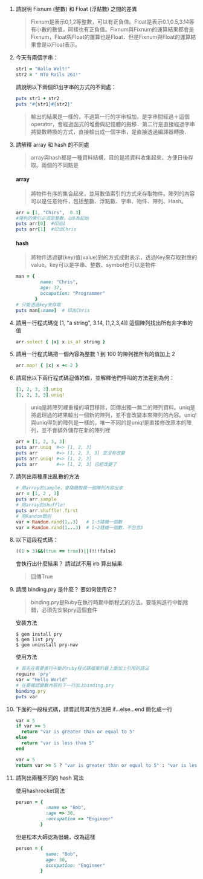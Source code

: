 1. 請說明 Fixnum (整數) 和 Float (浮點數) 之間的差異
    > Fixnum是表示0,1,2等整數，可以有正負值。Float是表示0.1,0.5,3.14等有小數的數值，同樣也有正負值。Fixnum與Fixnum的運算結果都會是Fixnum，Float與Float的運算也是Float．但是Fixnum與Float的運算結果會是以Float表示。

2. 今天有兩個字串：
    ```ruby
    str1 = "Hallo Welt!" 
    str2 = " NTU Rails 261!"
    ```
    請說明以下兩個印出字串的方式的不同處：
    ```ruby
    puts str1 + str2
    puts "#{str1}#{str2}"
    ```
    > 輸出的結果是一樣的，不過第一行的字串相加，是字串間經過＋這個operator，會經過函式的堆疊與記憶體的搬移．第二行是直接經過字串將變數轉換的方式，直接輸出成一個字串，是直接透過編譯器轉換．

3. 請解釋 array 和 hash 的不同處
   > array與hash都是一種資料結構，目的是將資料收集起來，方便日後存取。兩個的不同點是
   #### array
   > 將物件有序的集合起來，並用數值索引的方式來存取物件。陣列的內容可以是任意物件，包括整數、浮點數、字串、物件、陣列、Hash。
   ```ruby
   arr = [1, "Chirs",  0.3]
   #陣列的索引必須是整數，以0為起始
   puts arr[0]  #印出1
   puts arr[1]  #印出Chris
   ```
   #### hash
   > 將物件透過鍵(key)值(value)對的方式成對表示，透過Key來存取對應的value。key可以是字串、整數、symbol也可以是物件
   ```ruby
   man = {
            name: "Chris",
            age: 37,
            occupation: "Programmer"
          }
   # 只能透過key來存取
   puts man[:name]  # 印出Chris
   ```

4. 請用一行程式碼從 [1, "a string", 3.14, [1,2,3,4]] 這個陣列找出所有非字串的值
   ```ruby
   arr.select { |x| x.is_a? string }
   ```

5. 請用一行程式碼把一個內容為整數 1 到 100 的陣列裡所有的值加上 2
   ```ruby
   arr.map! { |x| x += 2 }
   ```

6. 請寫出以下兩行程式碼迴傳的值，並解釋他們呼叫的方法差別為何：
   ```ruby
   [1, 2, 3, 3].uniq
   [1, 2, 3, 3].uniq!
   ```
   > uniq是將陣列裡重複的項目移除，回傳出獨一無二的陣列資料。uniq是將處理過的結果輸出一個新的陣列，並不會改變本來陣列的內容。uniq!與uniq得到的陣列是一樣的，唯一不同的是uniq!是直接修改原本的陣列，並不會額外儲存在新的陣列裡
   ```ruby
   arr = [1, 2, 3, 3]
   puts arr.uniq  #=> [1, 2, 3]
   puts arr       #=> [1, 2, 3, 3] 並沒有改變
   puts arr.uniq! #=> [1, 2, 3]
   puts arr       #=> [1, 2, 3] 已經改變了
   ```

7. 請列出兩種產出亂數的方法
   ```ruby
   # 用array的sample，會隨機取樣一個陣列內容出來
   arr = [1, 2 , 3]
   puts arr.sample
   # 用array的shuffle!
   puts arr.shuffle!.first
   # 用Random類別
   var = Random.rand(1..3)   # 1~3隨機一個數
   var = Random.rand(1...3)  # 1~2隨機一個數，不包含3
   ```

8. 以下這段程式碼：
   ```ruby
   ((1 > 3)&&(true == true))||(!!!false)
   ```
   會執行出什麼結果？ 請試試不用 irb 算出結果
   > 回傳True

9. 請問 binding.pry 是什麼？ 要如何使用它？
   > binding.pry是Ruby在執行時期中斷程式的方法。要能夠進行中斷除錯，必須先安裝pry這個套件

   安裝方法
   ```
   $ gem install pry
   $ gem list pry
   $ gem uninstall pry-nav 
   ```        
   使用方法
   ```ruby
   # 首先在需要進行中斷的ruby程式碼檔案的最上面加上引用的語法
   reguire 'pry'
   var = "Hello World"
   # 在要確認變數內容的下一行加上binding.pry
   binding.pry
   puts var
   ```

10. 下面的一段程式碼，請嘗試用其他方法把 if...else...end 簡化成一行
    ```ruby
    var = 5
    if var >= 5
      return "var is greater than or equal to 5"
    else
      return "var is less than 5"
    end
    ```
    ```ruby
    var = 5
    return var >= 5 ? "var is greater than or equal to 5" : "var is less than 5"
    ```

11. 請列出兩種不同的 hash 寫法
    
    使用hashrocket寫法
    ```ruby
    person = { 
               :name => "Bob", 
               :age => 30,
               :occupation => "Engineer"
             }
    ```
    但是松本大師認為很醜，改為這樣
    ```ruby
    person = { 
               name: "Bob",
               age: 30,
               occupation: "Engineer"
             }
    ```
